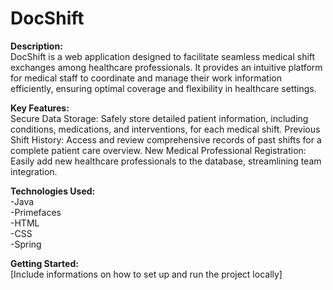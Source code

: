 # DocShift

<b>Description:</b> 
<br/>
DocShift is a web application designed to facilitate seamless medical shift exchanges among healthcare professionals. It provides an intuitive platform for medical staff to coordinate and manage their work information efficiently, ensuring optimal coverage and flexibility in healthcare settings.

<b>Key Features:</b>
<br/>
Secure Data Storage: Safely store detailed patient information, including conditions, medications, and interventions, for each medical shift.
Previous Shift History: Access and review comprehensive records of past shifts for a complete patient care overview.
New Medical Professional Registration: Easily add new healthcare professionals to the database, streamlining team integration.

<b>Technologies Used:</b>
<br/>
-Java
<br/>
-Primefaces
<br/>
-HTML
<br/>
-CSS
<br/>
-Spring

<b>Getting Started:</b>
<br/>
[Include informations on how to set up and run the project locally]
